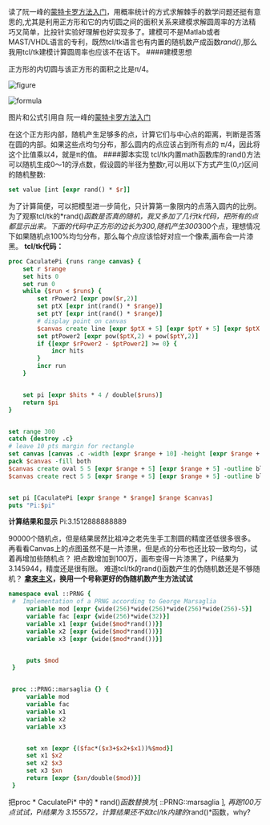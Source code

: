 读了阮一峰的[蒙特卡罗方法入门](http://www.ruanyifeng.com/blog/2015/07/monte-carlo-method.html)，用概率统计的方式求解棘手的数学问题还挺有意思的,尤其是利用正方形和它的内切圆之间的面积关系来建模求解圆周率的方法精巧又简单，比投针实验好理解也好实现多了。建模可不是Matlab或者MAST/VHDL语言的专利，既然tcl/tk语言也有内置的随机数产成函数*rand()*,那么我用tcl/tk建模计算圆周率也应该不在话下。
####建模思想

正方形的内切圆与该正方形的面积之比是π/4。

![figure](http://www.ruanyifeng.com/blogimg/asset/2015/bg2015072611.jpg)

![formula](http://www.ruanyifeng.com/blogimg/asset/2015/bg2015072603.jpg)

图片和公式引用自 阮一峰的[蒙特卡罗方法入门]( http://www.ruanyifeng.com/blog/2015/07/monte-carlo-method.html)


在这个正方形内部，随机产生足够多的点，计算它们与中心点的距离，判断是否落在圆的内部。如果这些点均匀分布，那么圆内的点应该占到所有点的 π/4，因此将这个比值乘以4，就是π的值。
####脚本实现
tcl/tk内置math函数库的rand()方法可以随机生成0～1的浮点数，假设圆的半径为整数r,可以用以下方式产生(0,r)区间的随机整数:
```tcl
set value [int [expr rand() * $r]]
```
为了计算简便，可以把模型进一步简化，只计算第一象限内的点落入圆内的比例。为了观察tcl/tk的*rand()*函数是否真的随机，我又多加了几行tk代码，把所有的点都显示出来。下面的代码中正方形的边长为300,随机产生300*300个点，理想情况下如果随机点100%均匀分布，那么每个点应该恰好对应一个像素,画布会一片漆黑。
**tcl/tk代码：**
```tcl
proc CaculatePi {runs range canvas} {
    set r $range
    set hits 0
    set run 0
    while {$run < $runs} {
        set rPower2 [expr pow($r,2)]
        set ptX [expr int(rand() * $range)]
        set ptY [expr int(rand() * $range)]
        # display point on canvas
        $canvas create line [expr $ptX + 5] [expr $ptY + 5] [expr $ptX + 5] [expr $ptY + 5]
        set ptPower2 [expr pow($ptX,2) + pow($ptY,2)]
        if {[expr $rPower2 - $ptPower2] >= 0} {
            incr hits
        }
        incr run
    }


    set pi [expr $hits * 4 / double($runs)]
    return $pi
}


set range 300
catch {destroy .c}
# leave 10 pts margin for rectangle
set canvas [canvas .c -width [expr $range + 10] -height [expr $range + 10]]
pack $canvas -fill both
$canvas create oval 5 5 [expr $range + 5] [expr $range + 5] -outline blue -width 2
$canvas create rect 5 5 [expr $range + 5] [expr $range + 5] -outline blue -width 2


set pi [CaculatePi [expr $range * $range] $range $canvas]
puts "Pi:$pi"
```
**计算结果和显示**
Pi:3.1512888888889

 90000个随机点，但是结果居然比祖冲之老先生手工割圆的精度还低很多很多。再看看Canvas上的点图虽然不是一片漆黑，但是点的分布也还比较一致均匀，试着再增加些随机点？ 把点数增加到100万，画布变得一片漆黑了，Pi结果为3.145944，精度还是很有限。
难道tcl/tk的rand()函数产生的伪随机数还是不够随机？
**[拿来主义](http://www.tcl.tk/cgi-bin/tct/tip/310.html)，换用一个号称更好的伪随机数产生方法试试**
```tcl
namespace eval ::PRNG {
 #  Implementation of a PRNG according to George Marsaglia
     variable mod [expr {wide(256)*wide(256)*wide(256)*wide(256)-5}]
     variable fac [expr {wide(256)*wide(32)}]
     variable x1 [expr {wide($mod*rand())}]
     variable x2 [expr {wide($mod*rand())}]
     variable x3 [expr {wide($mod*rand())}]


     puts $mod
 }


 proc ::PRNG::marsaglia {} {
     variable mod
     variable fac
     variable x1
     variable x2
     variable x3


     set xn [expr {($fac*($x3+$x2+$x1))%$mod}]
     set x1 $x2
     set x2 $x3
     set x3 $xn
     return [expr {$xn/double($mod)}]
 }
```
把proc * CaculatePi* 中的 * rand()*函数替换为*[ ::PRNG::marsaglia ]*, 再跑100万点试试，Pi结果为 3.155572，计算结果还不如tcl/tk内建的*rand()*函数，why?



